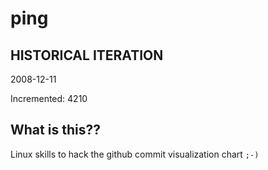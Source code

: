 # ping

## HISTORICAL ITERATION
2008-12-11

Incremented: 4210

## What is this?? 
Linux skills to hack the github commit visualization chart `;-)`
